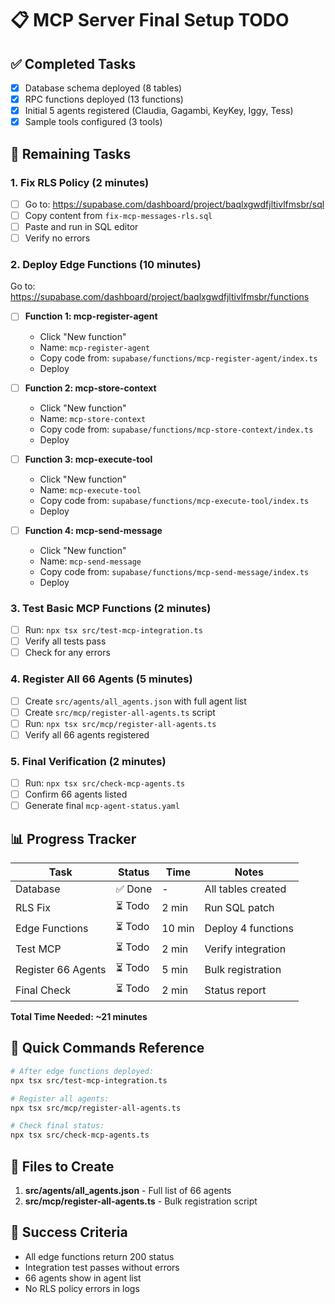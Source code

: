 # 📋 MCP Server Final Setup TODO

## ✅ Completed Tasks
- [x] Database schema deployed (8 tables)
- [x] RPC functions deployed (13 functions)
- [x] Initial 5 agents registered (Claudia, Gagambi, KeyKey, Iggy, Tess)
- [x] Sample tools configured (3 tools)

## 🔧 Remaining Tasks

### 1. Fix RLS Policy (2 minutes)
- [ ] Go to: https://supabase.com/dashboard/project/baqlxgwdfjltivlfmsbr/sql
- [ ] Copy content from `fix-mcp-messages-rls.sql`
- [ ] Paste and run in SQL editor
- [ ] Verify no errors

### 2. Deploy Edge Functions (10 minutes)
Go to: https://supabase.com/dashboard/project/baqlxgwdfjltivlfmsbr/functions

- [ ] **Function 1: mcp-register-agent**
  - Click "New function"
  - Name: `mcp-register-agent`
  - Copy code from: `supabase/functions/mcp-register-agent/index.ts`
  - Deploy

- [ ] **Function 2: mcp-store-context**
  - Click "New function"
  - Name: `mcp-store-context`
  - Copy code from: `supabase/functions/mcp-store-context/index.ts`
  - Deploy

- [ ] **Function 3: mcp-execute-tool**
  - Click "New function"
  - Name: `mcp-execute-tool`
  - Copy code from: `supabase/functions/mcp-execute-tool/index.ts`
  - Deploy

- [ ] **Function 4: mcp-send-message**
  - Click "New function"
  - Name: `mcp-send-message`
  - Copy code from: `supabase/functions/mcp-send-message/index.ts`
  - Deploy

### 3. Test Basic MCP Functions (2 minutes)
- [ ] Run: `npx tsx src/test-mcp-integration.ts`
- [ ] Verify all tests pass
- [ ] Check for any errors

### 4. Register All 66 Agents (5 minutes)
- [ ] Create `src/agents/all_agents.json` with full agent list
- [ ] Create `src/mcp/register-all-agents.ts` script
- [ ] Run: `npx tsx src/mcp/register-all-agents.ts`
- [ ] Verify all 66 agents registered

### 5. Final Verification (2 minutes)
- [ ] Run: `npx tsx src/check-mcp-agents.ts`
- [ ] Confirm 66 agents listed
- [ ] Generate final `mcp-agent-status.yaml`

## 📊 Progress Tracker

| Task | Status | Time | Notes |
|------|--------|------|-------|
| Database | ✅ Done | - | All tables created |
| RLS Fix | ⏳ Todo | 2 min | Run SQL patch |
| Edge Functions | ⏳ Todo | 10 min | Deploy 4 functions |
| Test MCP | ⏳ Todo | 2 min | Verify integration |
| Register 66 Agents | ⏳ Todo | 5 min | Bulk registration |
| Final Check | ⏳ Todo | 2 min | Status report |

**Total Time Needed: ~21 minutes**

## 🚀 Quick Commands Reference

```bash
# After edge functions deployed:
npx tsx src/test-mcp-integration.ts

# Register all agents:
npx tsx src/mcp/register-all-agents.ts

# Check final status:
npx tsx src/check-mcp-agents.ts
```

## 📝 Files to Create

1. **src/agents/all_agents.json** - Full list of 66 agents
2. **src/mcp/register-all-agents.ts** - Bulk registration script

## 🎯 Success Criteria

- All edge functions return 200 status
- Integration test passes without errors
- 66 agents show in agent list
- No RLS policy errors in logs